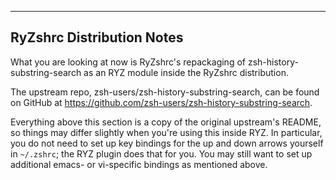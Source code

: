 
---

## RyZshrc Distribution Notes

What you are looking at now is RyZshrc's repackaging of zsh-history-substring-search as an RYZ module inside
the RyZshrc distribution.

The upstream repo, zsh-users/zsh-history-substring-search, can be found on GitHub at
https://github.com/zsh-users/zsh-history-substring-search.

Everything above this section is a copy of the original upstream's README, so things may differ slightly when
you're using this inside RYZ. In particular, you do not need to set up key bindings for the up and down arrows
yourself in `~/.zshrc`; the RYZ plugin does that for you. You may still want to set up additional emacs- or
vi-specific bindings as mentioned above.
